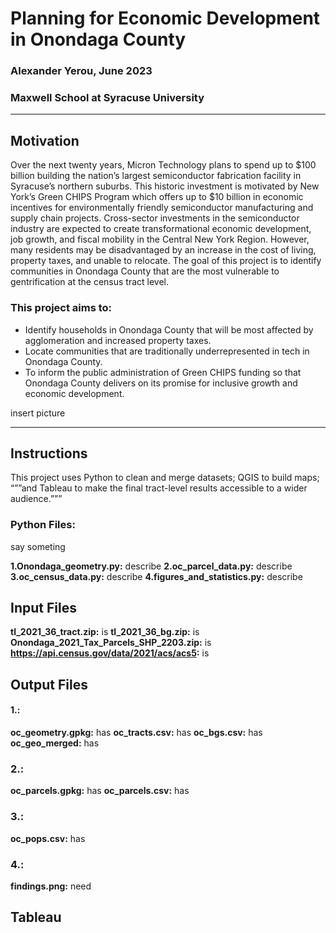 # Planning for Economic Development in Onondaga County
### Alexander Yerou, June 2023
### Maxwell School at Syracuse University

___
## Motivation
Over the next twenty years, Micron Technology plans to spend up to $100 billion building the nation’s largest semiconductor fabrication facility in Syracuse’s northern suburbs. This historic investment is motivated by New York’s Green CHIPS Program which offers up to $10 billion in economic incentives for environmentally friendly semiconductor manufacturing and supply chain projects. Cross-sector investments in the semiconductor industry are expected to create transformational economic development, job growth, and fiscal mobility in the Central New York Region. However, many residents may be disadvantaged by an increase in the cost of living, property taxes, and unable to relocate. The goal of this project is to identify communities in Onondaga County that are the most vulnerable to gentrification at the census tract level. 

### This project aims to:
- Identify households in Onondaga County that will be most affected by agglomeration and increased property taxes.
- Locate communities that are traditionally underrepresented in tech in Onondaga County. 
- To inform the public administration of Green CHIPS funding so that Onondaga County delivers on its promise for inclusive growth and economic development.

insert picture
___

## Instructions
This project uses Python to clean and merge datasets; QGIS to build maps; “””and Tableau to make the final tract-level results accessible to a wider audience.”””

### Python Files:
say someting 

**1.Onondaga_geometry.py:** describe
**2.oc_parcel_data.py:** describe
**3.oc_census_data.py:** describe
**4.figures_and_statistics.py:** describe

## Input Files
**tl_2021_36_tract.zip:** is
**tl_2021_36_bg.zip:** is
**Onondaga_2021_Tax_Parcels_SHP_2203.zip:** is
**https://api.census.gov/data/2021/acs/acs5:** is

## Output Files
#### 1.:
**oc_geometry.gpkg:** has
**oc_tracts.csv:** has
**oc_bgs.csv:** has
**oc_geo_merged:** has
### 2.:
**oc_parcels.gpkg:** has
**oc_parcels.csv:** has
### 3.:
**oc_pops.csv:** has
### 4.:
**findings.png:** need

## Tableau


















